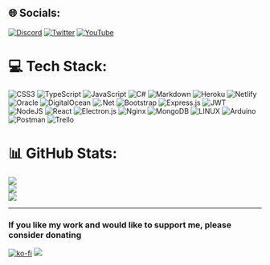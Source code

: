 ## 🌐 Socials:
[![Discord](https://img.shields.io/badge/Discord-%237289DA.svg?logo=discord&logoColor=white)](https://discord.gg/waferbot) [![Twitter](https://img.shields.io/badge/Twitter-%231DA1F2.svg?logo=Twitter&logoColor=white)](https://x.com/assassxndev) [![YouTube](https://img.shields.io/badge/YouTube-%23FF0000.svg?logo=YouTube&logoColor=white)](https://www.youtube.com/@Assassxndev) 

# 💻 Tech Stack:
![CSS3](https://img.shields.io/badge/css3-%231572B6.svg?style=for-the-badge&logo=css3&logoColor=white) ![TypeScript](https://img.shields.io/badge/typescript-%23007ACC.svg?style=for-the-badge&logo=typescript&logoColor=white) ![JavaScript](https://img.shields.io/badge/javascript-%23323330.svg?style=for-the-badge&logo=javascript&logoColor=%23F7DF1E) ![C#](https://img.shields.io/badge/c%23-%23239120.svg?style=for-the-badge&logo=c-sharp&logoColor=white) ![Markdown](https://img.shields.io/badge/markdown-%23000000.svg?style=for-the-badge&logo=markdown&logoColor=white) ![Heroku](https://img.shields.io/badge/heroku-%23430098.svg?style=for-the-badge&logo=heroku&logoColor=white) ![Netlify](https://img.shields.io/badge/netlify-%23000000.svg?style=for-the-badge&logo=netlify&logoColor=#00C7B7) ![Oracle](https://img.shields.io/badge/Oracle-F80000?style=for-the-badge&logo=oracle&logoColor=white) ![DigitalOcean](https://img.shields.io/badge/DigitalOcean-%230167ff.svg?style=for-the-badge&logo=digitalOcean&logoColor=white) ![.Net](https://img.shields.io/badge/.NET-5C2D91?style=for-the-badge&logo=.net&logoColor=white) ![Bootstrap](https://img.shields.io/badge/bootstrap-%23563D7C.svg?style=for-the-badge&logo=bootstrap&logoColor=white) ![Express.js](https://img.shields.io/badge/express.js-%23404d59.svg?style=for-the-badge&logo=express&logoColor=%2361DAFB) ![JWT](https://img.shields.io/badge/JWT-black?style=for-the-badge&logo=JSON%20web%20tokens) ![NodeJS](https://img.shields.io/badge/node.js-6DA55F?style=for-the-badge&logo=node.js&logoColor=white) ![React](https://img.shields.io/badge/react-%2320232a.svg?style=for-the-badge&logo=react&logoColor=%2361DAFB) ![Electron.js](https://img.shields.io/badge/Electron-191970?style=for-the-badge&logo=Electron&logoColor=white) ![Nginx](https://img.shields.io/badge/nginx-%23009639.svg?style=for-the-badge&logo=nginx&logoColor=white) ![MongoDB](https://img.shields.io/badge/MongoDB-%234ea94b.svg?style=for-the-badge&logo=mongodb&logoColor=white) ![LINUX](https://img.shields.io/badge/Linux-FCC624?style=for-the-badge&logo=linux&logoColor=black) ![Arduino](https://img.shields.io/badge/-Arduino-00979D?style=for-the-badge&logo=Arduino&logoColor=white) ![Postman](https://img.shields.io/badge/Postman-FF6C37?style=for-the-badge&logo=postman&logoColor=white) ![Trello](https://img.shields.io/badge/Trello-%23026AA7.svg?style=for-the-badge&logo=Trello&logoColor=white)
# 📊 GitHub Stats:
![](github-readme-stats-9495ahrty-assassxns-projects.vercel.app/api?username=Assassxn&count_private=true&show_icons=true&title_color=f11e45&bg_color=132a3b&icon_color=f11e45&text_color=ffffff)<br/>
![](https://github-readme-streak-stats.herokuapp.com/?user=Assassxn&theme=dark&hide_border=false)<br/>
![](https://github-readme-stats.vercel.app/api/top-langs/?username=Assassxn&theme=dark&hide_border=false&include_all_commits=false&count_private=false&layout=compact)

---
### If you like my work and would like to support me, please consider donating

[![ko-fi](https://ko-fi.com/img/githubbutton_sm.svg)](https://ko-fi.com/U7U5T82GR)
[![](https://visitcount.itsvg.in/api?id=Assassxn&icon=0&color=12)](https://visitcount.itsvg.in)
